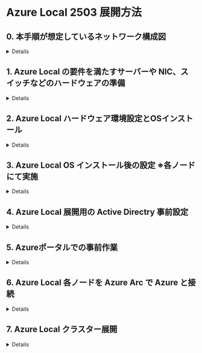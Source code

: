 # Azure Local 2503 展開方法

## 0. 本手順が想定しているネットワーク構成図
<details>

![image](https://github.com/osamut/AzureStackHCI_23H2/assets/1791583/8c009dd9-d86e-4931-bcb7-a60e1534df88)

> [!NOTE]
>- ネステッドのテスト環境がベースですが、各手順のスクリーンショットによる解説はこちらにあります！
>- https://github.com/osamut/AzureLocal-Nested-Deployment/blob/main/AzureLocal_%E5%B1%95%E9%96%8B%E3%81%AE%E6%B5%81%E3%82%8C_Nested%E3%82%92%E4%BE%8B%E3%81%AB.pdf

</details>

## 1. Azure Local の要件を満たすサーバーや NIC、スイッチなどのハードウェアの準備
<details>

- 要件を確実に満たすため、専門家に相談しつつ、Azure Local カタログからハードウェアを選択する
  -  https://azurelocalsolutions.azure.microsoft.com/#/catalog
  - サーバーのスペックはサイジングツールで概要を把握し、ベンダーと細かな要件を詰めながら調整する
  -　 https://azurelocalsolutions.azure.microsoft.com/#/sizer
  - その他の要件も確認し、準備に利用する
  - [物理ネットワーク要件](https://learn.microsoft.com/ja-jp/azure/azure-local/concepts/physical-network-requirements?view=azloc-2503&tabs=overview%2C23H2reqs)
  - [ホストネットワーク要件](https://learn.microsoft.com/ja-jp/azure/azure-local/concepts/host-network-requirements?view=azloc-2503)
  - [ファイアウォール要件](https://learn.microsoft.com/ja-jp/azure/azure-local/concepts/firewall-requirements?view=azloc-2503)
- 導入するハードウェアの Azure Local セキュリティ対応状況の確認
  - Azure Local 展開時に[各種セキュリティ設定](https://learn.microsoft.com/ja-jp/azure/azure-local/concepts/security-features?view=azloc-2503)の有効・無効を聞かれるため事前に確認
  - 導入するハードウェアがすべて対応していることが望ましい　 ※特にTPM の有無
- (オプション) 環境チェッカーツールを利用した環境の事前評価
  - [展開中にも行われるため必須ではないが、作業を開始する前に事前チェックも可能](https://learn.microsoft.com/ja-jp/azure/azure-local/manage/use-environment-checker?view=azloc-2503&tabs=connectivity)
</details>

## 2. Azure Local ハードウェア環境設定とOSインストール
<details>
	
- Azure Local ハードウェアセットアップと ToR スイッチ設定
	- 環境に合わせて VLAN なども設定しておく
	- 今回の構成はこのような状態
- Azure ポータルにアクセスし、検索ボックスに [Azure Local] と入力、[Azure Local 管理画面] を表示する
- Azure ポータルの Azure Local 管理画面から Azure Local OS の英語版の ISO イメージをダウンロード　～英語版のみの提供になりました～
- IDRAC/ILO など物理サーバー管理ツールのコンソールにて各ノードにアクセスし、Azure Local OS ISO をマウント
- OS のインストール画面は Windows Server とほぼ同じなので迷うことはないはず
- 物理サーバー管理ツールにて ISO イメージをアンマウントすること
	- マウントしたままだと Azure Local 展開中の BitLocker 暗号化の画面で進まなくなることがわかっている
</details>
    
## 3. Azure Local OS インストール後の設定 ※各ノードにて実施
<details>
	
### 1: OSインストール後にパスワード設定画面が出てくるので、12文字以上の複雑なパスワードを入力 ※Sconfig の画面へ遷移
### 2: SConfig での設定
- 8の [Network settings] にて管理用の NIC に IP アドレスを設定
	- DHCP から IP をもらっている複数の NIC がある場合、番号の小さい IP アドレスを管理用にするとよさそう
	- [静的IPアドレス] [サブネットマスク] [デフォルトゲートウェイ] の設定後、[DNS サーバー] を追加設定
- 7 の [Remote desktop] にてリモートデスクトップを Enabled に変更
	- リモートデスクトップだとコピー＆ペーストが容易で、作業の生産性が上がるため
	- Azure Local 展開後は自動で Disable にしてくれる
- 9 の [Date and time] にて [Internet Time] タブを開き NTP サーバーと同期できていることを確認 ※ここ大事！！！！
	- デフォルトは time.windows.com だが変更も可能
 	- 通信できない場合は社内のタイムサーバーと同期する必要あり　--環境内に設置したNTPサーバーと同期させる場合は、ソースとなるNTPサーバーの時刻が正しいことを確認
 	- 特に仮想マシンをNTPサーバーにする場合は、物理ホスト側の時刻を正確な時刻に合わせておく必要あり  
	- Azure Local OSはデフォルトのタイムゾーンが Pacific Timeになっているので時刻のズレに気づかない可能性あり　－－JSTに変更するなどして確実に確認すること
- 2 の [Computer name] にてコンピュータ名を変更し、再起動

### 3: NIC の名前設定や DHCP 無効化などを行う
- リモートデスクトップ mstsc.exe にて各ノードにリモートアクセス
	- 管理者名は コンピュータ名￥administrator 　パスワードはインストール後に設定したものを利用
-  現時点での NIC の状態を確認
```
Get-NetIPAddress -AddressFamily IPv4 | select InterfaceAlias,IPAddress,PrefixOrigin
```
```
--結果例--
InterfaceAlias　　　　　　　 　IPAddress　　　　PrefixOrigin
 --------------　　　　 　　　　---------　　　　　------------
Port1			      10.29.146.4　　 　　Dhcp　　　　　・・・管理＋VM 通信用に利用するセカンダリNIC
Port2　　　　　　　　　　　　 　10.29.146.13　　　  Manual　　　　・・・手動で IP 設定した管理用 NIC　管理＋VM 通信用に利用
Port3　　　　　　	　　　169.254.222.78　　  WellKnown　　 ・・・Software Defined Storage 用の RDMA NIC１
Port4		　　　　　　　 169.254.123.122　　 WellKnown　　 ・・・Software Defined Storage 用の RDMA NIC２
Ethernet　　　　　　　　　　　　169.254.1.2　　　　 Dhcp　　　　　・・・サーバーの USB とホストをつなぐために利用
Loopback Pseudo-Interface 1　  127.0.0.1　　　　　 WellKnown     ・・・今回は気にしなくてよい        
--------
```
		
- Azure Local の Network ATC (インテントベースのネットワーク管理)で利用するため、環境に合わせて NIC 名を変更
	- 本記事では NIC 名が Port1,Port2,Port3,Port4 になっていることが前提で書いてある
 	- 既存環境の NIC 名を使って正しく設定する必要あり
- 最初に手動で IP アドレス設定をした管理用 NIC の名前を MGMT_VM1 に変更
```
Rename-NetAdapter -Name "Port1" -NewName "MGMT_VM1"
```
 - それ以外の 3 つの NIC の名前変更
```
Rename-NetAdapter -Name "Port2" -NewName "MGMT_VM2"
Rename-NetAdapter -Name "Port3" -NewName "Storage1"
Rename-NetAdapter -Name "Port4" -NewName "Storage2"
```
- NIC の DHCP を無効化
```
Get-NetAdapter -Name "MGMT_VM1" | Set-NetIPInterface -Dhcp Disabled
Get-NetAdapter -Name "MGMT_VM2" | Set-NetIPInterface -Dhcp Disabled
Get-NetAdapter -Name "Storage1" | Set-NetIPInterface -Dhcp Disabled
Get-NetAdapter -Name "Storage2" | Set-NetIPInterface -Dhcp Disabled
```
- IPv6 の無効化
```
Disable-NetAdapterBinding -Name * -ComponentID ms_tcpip6
```

- NIC ドライバーをインストール
	- サーバーベンダーのサイトからダウンロードした最新のサポートされた NIC ドライバーをインストール
	- 管理用マシンなどでダウンロードしたドライバーを含むフォルダーを共有しておき、Azure Local ノードから「net use v: \\コンピュータ名\共有名」などで接続、ドライバーのインストールを行う
	- ドライバーのセットアップ exe を起動すると Azure Local OS 上でも GUI が表示され、インストールが可能だった
    - インストール終了後、「net use v: /delete」などでマウントを解除しておく
- 各ノードで以下のコマンドを実行し、NIC に OS 標準のドライバー(Inbox Driver ＝ DriverProvider に Microsoft)が残っていないことを確認する
```
Get-NetAdapter -Name * | Select *Driver*
```

__※ Ethernet = Ethernet Remote NDIS Compatible Device という Inbox Driver NIC が存在する可能性あり　・・・対処が必要__
- [Enternet Remote NDIS Compatible Device という NIC について](https://www.dell.com/support/kbdoc/ja-jp/000130077/poweredge-idrac-%E3%83%80%E3%82%A4%E3%83%AC%E3%82%AF%E3%83%88-%E6%A9%9F%E8%83%BD-%E3%81%AE-%E4%BD%BF%E7%94%A8-%E6%96%B9%E6%B3%95)

- 対処１：以下のコマンドにて該当するクラスター検証時のエラーを回避
```
# Exclude iRDAC USB NIC from cluster validation
New-Item -Path HKLM:\system\currentcontrolset\services\clussvc
New-Item -Path HKLM:\system\currentcontrolset\services\clussvc\parameters
New-ItemProperty -Path HKLM:\system\currentcontrolset\services\clussvc\parameters -Name ExcludeAdaptersByDescription  -Value "Remote NDIS Compatible Device"
```
- 対処２：以下のコマンドにて該当するプラグ＆プレイデバイスを削除
	- pnputil /enum-devices /ids /class net コマンドにて Network Device の Instance ID を確認可能
	- プラグ＆プレイデバイスのためノード再起動後に Enternet Remote NDIS Compatible Device は自動復活する
```
pnputil /remove-device "USB\VID_413C&PID_A102\5678"
```

- VLAN 構成と NIC の関係を確認しておく
	- Software Defined Storage 用の RDMA NIC には VLAN 設定が必須
	- Azure Local 展開時に VLAN を強制適用するため、VLAN 0 は不可
	- よって、ストレージ用 NIC がスイッチ経由でつながっている場合はスイッチ側の VLAN 設定も行い、どの NIC と結線されているかを理解しておく
	- 今回の環境は Storage1 は VLAN 147、Storage2 は VLAN 148 に接続されている
	- クラスター作成後の NIC の VLAN 設定確認は Get-NetAdapter -Name * | fl にて可能

</details>

## 4. Azure Local 展開用の Active Directry 事前設定
<details>
	
**※ Active Directry に管理者としてアクセスできるマシンであればどこからでも実施可能**
https://learn.microsoft.com/ja-jp/azure/azure-local/deploy/deployment-prep-active-directory?view=azloc-2503

- Active Directory に作成する OU 名と新規追加する展開用のユーザー名、パスワードを決める
	- 既存 OU 名の指定、既存ユーザー名の入力も可能だが、以下のように Azure Local に最適化されることになる
	- OU にはホストやクラスターオブジェクトが追加され、サーバーボリュームが暗号化されている場合、OU を削除すると BitLocker 回復キーも削除されるため、専用の OU が望ましい
	- 処理中に入力する展開用のユーザー ID も、HCI 展開用の権限設定が自動的に行われるため専用 ユーザー ID のほうが望ましい
	- 展開用ユーザーのパスワードは12 文字以上で、小文字、大文字、数字、特殊文字を含む必要あり
- ツールのインストール
```
Install-Module AsHciADArtifactsPreCreationTool -Repository PSGallery -Force
```
-  作成する OU 名を OU=xx,DC=xxx,DC=xxx という形式で $NewOU に代入
```
$NewOU = "OU=xx,DC=xxx,DC=xxx"
```
- Active Directory に新規 OU と展開用のユーザーID を作成
- __以下のコマンドを実行すると、ユーザー名とパスワードを入力する画面がポップアップしてくるので、事前に決めた情報を入力__
```
New-HciAdObjectsPreCreation -AzureStackLCMUserCredential (Get-Credential) -AsHciOUName $NewOU
```
-  [Active Directory ユーザーとコンピュータ] ツールにて 新しい OU と展開用のユーザーができていることを確認
</details>
	
## 5. Azureポータルでの事前作業
<details>
	
- Azure ポータル(https://portal.azure.com) にログオン
- Azure Local に関連するオブジェクトを登録するリソースグループを新規作成
	- (リソースグループに対して各オブジェクトが作成される)
	- リソースグループに対して、Azure 側で作業をするアカウントに以下の管理権限を付与
 		- Azure Connected Machine Onboarding
   		- Azure Connected Machine Resource Administrator
	- サブスクリプションに以下のリソースプロバイダーが登録されていることを確認し、登録されていなければ登録する		
		- Microsoft.HybridCompute
		- Microsoft.GuestConfiguration
		- Microsoft.HybridConnectivity
		- Microsoft.AzureStackHCI
		- Microsoft.Kubernetes
		- Microsoft.KubernetesConfiguration
		- Microsoft.ExtendedLocation
		- Microsoft.ResourceConnector
		- HybridContainerService
		- Microsoft.Attestation
</details>

## 6. Azure Local 各ノードを Azure Arc で Azure と接続
<details>
	
### 各 Azure Local ノードを Azure Arc に登録するための手順

#### 1. Azure Local ノードと直接接続可能なマシンに接続
#### 2. ノードの管理権限を持つ管理者ユーザーでログオン
#### 3. Configurator application をダウンロードし、起動
- https://aka.ms/ConfiguratorAppForHCI
#### 4. Configurator application にて１つ目のノードの Azure Arc 接続作業
- 4-4-1: マシン名： ノード１の IP アドレスを入力
- 4-4-2: サインイン： administrator
- 4-4-3: パスワードの入力： Azure Local OS インストール後に設定したパスワードを入力
- 4-4-4: Azure Arc エージェントのセットアップ：
	- [開始]-[次へ]
	- 鉛筆マークをクリックし、[MGMT_VM1]を選択して[次へ]
	- 利用するAzure の[サブスクリプションID][リソースグループ][リージョン][テナントID]を入力し[次へ]
	- [完了] 
	- 画面の表示が切り替わり、6つのステップを表示。しばらくすると 6 番目の Arc 構成で認証が促される
	- デバイスコードをコピーし、https://microsoft.com/devicelogin にアクセスしてコードを貼り付け、
	　 Azure Local 展開の権限を持つ Entra ID ユーザーで認証を完了
- 4-4-5: Arc 構成が成功したのち、Azure Portal にて Azure Local マシンが Azure Arc マシンとして登録されているかを確認
#### 5. Configurator application にて2つ目、3つ目のノードの Azure Arc 接続作業
- 4-4-1～4-4-5 と同じ操作を全てのノードに対して実施

</details>

## 7. Azure Local クラスター展開
<details>
	
### 事前設定
- サブスクリプションに対し、Azure 側の作業をするアカウントに以下の管理権限を付与
	- Azure Stack HCI Administrator
  	- Reader
 - リソースグループに対し、Azure 側の作業をするアカウントに以下の管理権限を付与
 	- Key Vault Data Access Administrator
  	- Key Vault Secrets Officer　　　      (日本語ポータル作業時は ”キーコンテナーシークレット責任者” を探す)
   	- Key Vault Contributor
   	- Storage Account Contributor
### クラスター構築作業
-  Azure ポータルの [Azure Arc] - [Azure Local] 管理画面にて、[すべてのシステム (プレビュ―)] を選択
	-  プレビューではない画面にしたい場合は、画面内の [以前のエクスペリエンスに切り替える] をクリックすると GA 済みの画面が表示される
#### 1. [+作成] メニューから [Azure Local インスタンス] を選択
#### 2. 基本タブ
- 2-1: 展開に利用する [サブスクリプション] と [リソースグループ] を選択
	- リソースグループが違うと画面一番下に Arc に登録したサーバー一覧が表示されないので注意
- 2-2: [インスタンス名] には作成するクラスターの名前を入力
- 2-3: [リージョン]はサポートしているリージョンを入力　※ Japan East で OK
- 2-4: [＋マシンの追加] をクリックし、Azure Arc に接続した Azure Local マシン2台を追加
	- 「Arc 拡張機能がありません」と表示されているので、[拡張機能のインストール] をクリック　※ 15分ほどかかる
	-  Azure Portal の Azure Arc 管理画面にて、マシンの一覧にある Azure Local ノードを選択
	- [設定]の下の[拡張機能]をクリックし、4つの拡張モジュールの作成が完了するのを待つ (MDE.Windows は除く)
- 2-5: すべてのノードが準備完了になったら[選択したマシンの確認]をクリック
- 2-6: キーコンテナ―名では [新しいキーコンテナーの作成] をクリックし、右に出てくる画面で [作成] をクリック
	- 繰り返し同じ作業をした場合は既存の Key Vault を削除するか、Key Vault name を変更する事で対応
	- Key Vault は削除しても削除済みリストに残るので、削除済みリストからさらに削除する必要がある
- 2-7: 作業が完了したら [次へ: 構成] をクリック
#### 3. 構成タブ
 - [新しい構成] が選択されていることを確認し [次へ: ネットワーク] をクリック
 	- テンプレートが用意できている場合はテンプレートを利用可能
#### 4.  ネットワークタブ
- ※ ここは実際の環境に合わせて設定をする必要がある
- ※ 以下は NIC4 枚の環境にて、管理＆VM 用ネットワークに MGMT_VM1 と MGMT_VM2 を、ストレージ用に Storage1 と Storage2 を利用する想定
- 4-1: [ストレージのネットワークスイッチ] を選択
- 4-2: [管理とコンピューティングのトラフィックをグループ化する] を選択
- 4-3: インテント名「コンピューティング_管理」に対して [MGMT_VM1] を選択
- 4-4: [+ このトラフィック用の別のアダプターを選択してください] をクリックして [MGMT_VM2] を追加
- 4-5: [ネットワーク設定のカスタマイズ] をクリックして「RDMA プロトコル」を Disabled に変更
- 4-6: インテント名「ストレージ」に対して [Storage1] を選択
- 4-7: 必須項目となっている VLAN ID には[環境に合わせたVLAN ID] を入力
   	- ノード間の通信で利用するためのもの
   	- スイッチレスやスイッチ側ですべての VLAN ID の通信を許可していればデフォルトのままでOK
   	- スイッチ側で設定がされていればその VLAN ID を間違わずに入力すること
- 4-8: [+ このトラフィック用の別のアダプターを選択してください] をクリックして [Storage2] 追加
- 4-9: [環境に合わせた VLAN ID] を入力
- 4-10: [ネットワーク設定のカスタマイズ] をクリックして「RDMA プロトコル」を環境に合わせる　(RoCEv2/iWarp など)
- 4-11: ノードとインスタンスの IP 割り当てが [手動] になっていることを確認　- DHCP 環境があれば自動でもよい
- 4-12: Azure Local が利用する最低 6 つの IP アドレス範囲を用意し、[開始 IP] ~ [終了 IP] 枠に入力
- 4-13: [サブネットマスク　例 255.255.255.0] を入力
- 4-14: [デフォルトゲートウェイの IP アドレス] を入力
- 4-15: [DNS サーバーの IP アドレス] を入力
- 4-16: [サブネットの検証] をクリック
- 4-17: [次へ: 管理] をクリック
#### 5. 管理タブ
- 5-1: Azure から Azure Local クラスターに指示を出す際に利用するロケーション名として [任意のカスタムの場所の名前] を入力
   	- 良く使うので、プロジェクト名や場所、フロアなどを使って、わかりやすい名前を付けておくこと
	- 思い浮かばない時はクラスター名に-cl とつけておくとわかりやすいかも
- 5-2: Azure ストレージアカウント名では、Cloud witness 用に [新規作成]をクリック、さらに右に出てきた内容を確認
	- [作成] をクリックし、Azure ストレージアカウントを作成
- 5-3: ドメイン [例 contoso.com] を入力
- 5-4: OU  [例 OU=test,DC=contoso,DC=com] を入力　　　※4 の Active Directory の準備の際に設定した OU
- 5-5: デプロイアカウントユーザー名を入力　　※ Active Directory の準備の際に指定した Deployment 用のユーザー名
- 5-6: デプロイアカウントユーザーのパスワードを間違えないように入力　※ Deployment 用ユーザーのパスワード
- 5-7: Azure Local マシンのローカル管理者のユーザー名 [administrator] を入力　　※特別な設定をしていなければ administrator で OK
- 5-8: Azure Local マシンのローカル管理者パスワードを間違えないように入力　　※ Azure Local OS インストール後に設定したパスワードを入力
- 5-9: [次へ: セキュリティ] をクリック
#### 6. セキュリティタブ
- [推奨セキュリティ設定] が選択されていることを確認し [次へ: 詳細設定] をクリック
 	- 推奨設定の機能を変更したい場合は [カスタマイズされたセキュリティ設定] をクリックして有効にしたい項目のみを選択
#### 7. 詳細設定タブ
- [ワークロード ボリュームと必要なインフラストラクチャ ボリュームを作成する] が選択されていることを確認し[次へ: タグ] をクリック
	- 既定では、Software Defined Storage プールに ClusterPerformanceHistory/Infrastructure_1 ボリュームと、Azure Local 各ノードを Owner とする論理ボリュームを自動作成してくれる
	- 各ボリュームは既定でシンプロビジョニングされるので、ストレージ容量の効率的な利用はできるものの、ストレージボリュームがいっぱいにならないよう実データ容量のコントロールは必要
	- 固定長ボリュームの作成が必須の場合など、既定と違う構成が必要な場合は[必要なインフラストラクチャ ボリュームのみを作成する]を選択肢、ボリュームを別途作成すること
#### 8. Azure 上のオブジェクトを管理しやすくする任意のタグをつけ、[次へ: 検証] をクリック
- 検証タブが開き、リソース作成ステップ 7 項目が自動実行される
#### 9. 検証タブ
- 9-1: リソース作成用検証ステップの全てが成功になることを確認
- 9-2: [検証を開始] をクリック
- 9-3: 更に 12 個のチェックが行われ、検証が完了したら [次へ: 確認および作成] をクリック
#### 10. 確認および作成タブ
- [作成] をクリックすると Azure Local クラスターの展開が開始される
   - 画面がリソースグループのデプロイ管理画面に遷移するのでしばらくそのままに
   - 画面の表示が変わらなければ、デプロイ管理画面で [更新] をクリックすることで最新の状況を確認できる
   - 手元の 2 ノードで 2 時間半程度かかった


</details>


<!--
__[Azure Local 23H2 展開後の作業はこちら](/toCreateVMs.md)__
-->

